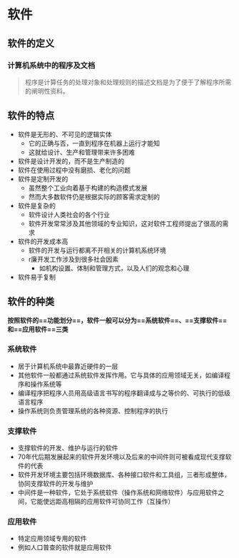 # 软件

## 软件的定义

### 计算机系统中的程序及文档

> 程序是计算任务的处理对象和处理规则的描述文档是为了便于了解程序所需的阐明性资料。

## 软件的特点

- 软件是无形的、不可见的逻辑实体
  - 它的正确与否，一直到程序在机器上运行才能知
  - 这就给设计、生产和管理带来许多困难
- 软件是设计开发的，而不是生产制造的
- 软件在使用过程中没有磨损、老化的问题
- 软件是定制开发的
  - 虽然整个工业向着基于构建的构造模式发展
  - 然而大多数软件仍是根据实际的顾客需求定制的
- 软件是复杂的
  - 软件设计人类社会的各个行业
  - 软件开发常常涉及其他领域的专业知识，这对软件工程师提出了很高的需求
- 软件的开发成本高
  - 软件的开发与运行都离不开相关的计算机系统环境
  - r廉开发工作涉及到很多社会因素
    - 如机构设置、体制和管理方式，以及人们的观念和心理
- 软件易于复制

## 软件的种类

**按照软件的==功能划分==，软件一般可以分为==系统软件==、==支撑软件==和==应用软件==三类**

### 系统软件

- 居于计算机系统中最靠近硬件的一层
- 其他软件一般都通过系统软件发挥作用。它与具体的应用领域无关，如编译程序和操作系统等
- 编译程序把程序人员用高级语言书写的程序翻译成与之等价的、可执行的低级语言程序
- 操作系统则负责管理系统的各种资源、控制程序的执行

### 支撑软件

- 支撑软件的开发、维护与运行的软件
- 70年代后期发展起来的软件开发环境以及后来的中间件则可被看成现代支撑软件的代表
- 软件开发环境主要包括环境数据库、各种接口软件和工具组，三者形成整体，协同支撑软件的开发与维护
- 中间件是一种软件，它处于系统软件（操作系统和网络软件）与应用软件之间，它能使远距高相隔的应用软件可协同工作（互操作）

### 应用软件

- 特定应用领域专用的软件
- 例如人口普查的软件就是应用软件